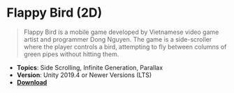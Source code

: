 # Flappy Bird (2D)

> Flappy Bird is a mobile game developed by Vietnamese video game artist and programmer Dong Nguyen. The game is a side-scroller where the player controls a bird, attempting to fly between columns of green pipes without hitting them.

- **Topics**: Side Scrolling, Infinite Generation, Parallax
- **Version**: Unity 2019.4 or Newer Versions (LTS)
- [**Download**](https://github.com/DimalMaloku1/Flappy-Bird/archive/refs/heads/main.zip)
